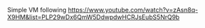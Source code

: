 Simple VM following https://www.youtube.com/watch?v=zAsn8q-X9HM&list=PLP29wDx6QmW5DdwpdwHCRJsEubS5NrQ9b
